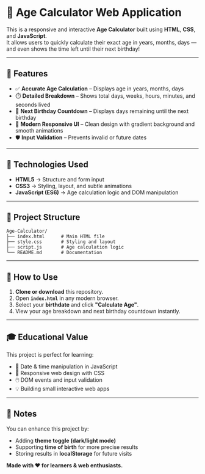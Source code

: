 # 🎂 Age Calculator Web Application

This is a responsive and interactive **Age Calculator** built using **HTML**, **CSS**, and **JavaScript**.  
It allows users to quickly calculate their exact age in years, months, days — and even shows the time left until their next birthday!

---

## 🚀 Features

- ✅ **Accurate Age Calculation** – Displays age in years, months, days  
- ⏱️ **Detailed Breakdown** – Shows total days, weeks, hours, minutes, and seconds lived  
- 🎉 **Next Birthday Countdown** – Displays days remaining until the next birthday  
- 🎨 **Modern Responsive UI** – Clean design with gradient background and smooth animations  
- 🛡️ **Input Validation** – Prevents invalid or future dates  

---

## 🧰 Technologies Used

- **HTML5** → Structure and form input  
- **CSS3** → Styling, layout, and subtle animations  
- **JavaScript (ES6)** → Age calculation logic and DOM manipulation  

---

## 📂 Project Structure
```
Age-Calculator/
├── index.html      # Main HTML file
├── style.css       # Styling and layout
├── script.js       # Age calculation logic
└── README.md       # Documentation
```

---

## 🔧 How to Use

1. **Clone or download** this repository.  
2. Open **`index.html`** in any modern browser.  
3. Select your **birthdate** and click **"Calculate Age"**.  
4. View your age breakdown and next birthday countdown instantly.

---

## 🎓 Educational Value

This project is perfect for learning:

- 🧮 Date & time manipulation in JavaScript  
- 🎨 Responsive web design with CSS  
- 🖱️ DOM events and input validation  
- 💡 Building small interactive web apps  

---

## 🙌 Notes

You can enhance this project by:  

- Adding **theme toggle (dark/light mode)**  
- Supporting **time of birth** for more precise results  
- Storing results in **localStorage** for future visits  

**Made with ❤️ for learners & web enthusiasts.**
